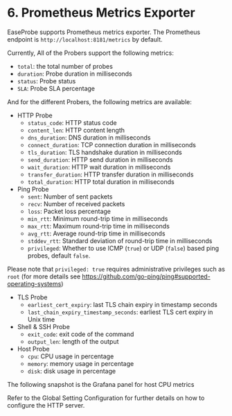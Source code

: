 # 6. Prometheus Metrics Exporter

EaseProbe supports Prometheus metrics exporter. The Prometheus endpoint is `http://localhost:8181/metrics` by default.

Currently, All of the Probers support the following metrics:

* `total`: the total number of probes
* `duration`: Probe duration in milliseconds
* `status`: Probe status
* `SLA`: Probe SLA percentage

And for the different Probers, the following metrics are available:

* HTTP Probe
  * `status_code`: HTTP status code
  * `content_len`: HTTP content length
  * `dns_duration`: DNS duration in milliseconds
  * `connect_duration`: TCP connection duration in milliseconds
  * `tls_duration`: TLS handshake duration in milliseconds
  * `send_duration`: HTTP send duration in milliseconds
  * `wait_duration`: HTTP wait duration in milliseconds
  * `transfer_duration`: HTTP transfer duration in milliseconds
  * `total_duration`: HTTP total duration in milliseconds
* Ping Probe
  * `sent`: Number of sent packets
  * `recv`: Number of received packets
  * `loss`: Packet loss percentage
  * `min_rtt`: Minimum round-trip time in milliseconds
  * `max_rtt`: Maximum round-trip time in milliseconds
  * `avg_rtt`: Average round-trip time in milliseconds
  * `stddev_rtt`: Standard deviation of round-trip time in milliseconds
  * `privileged`: Whether to use ICMP (`true`) or UDP (`false`) based ping probes, default `false`.

Please note that `privileged: true` requires administrative privileges such as `root` (for more details see https://github.com/go-ping/ping#supported-operating-systems)

* TLS Probe
  * `earliest_cert_expiry`: last TLS chain expiry in timestamp seconds
  * `last_chain_expiry_timestamp_seconds`: earliest TLS cert expiry in Unix time
* Shell & SSH Probe
  * `exit_code`: exit code of the command
  * `output_len`: length of the output
* Host Probe
  * `cpu`: CPU usage in percentage
  * `memory`: memory usage in percentage
  * `disk`: disk usage in percentage

The following snapshot is the Grafana panel for host CPU metrics

Refer to the Global Setting Configuration for further details on how to configure the HTTP server.
